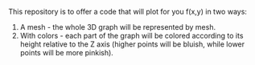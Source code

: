 This repository is to offer a code that will plot for you f(x,y) in two ways:
1. A mesh - the whole 3D graph will be represented by mesh.
2. With colors - each part of the graph will be colored according to its height relative to the Z axis (higher points will be bluish, while lower points will be more pinkish).
